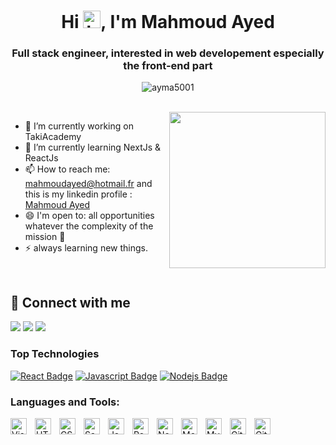  <h1 align="center"> Hi <img src="https://user-images.githubusercontent.com/1303154/88677602-1635ba80-d120-11ea-84d8-d263ba5fc3c0.gif" width="28px" alt="hi">, I'm Mahmoud Ayed </h1>
<h3 align="center"> Full stack engineer, interested in web developement especially the front-end part </h3>
<p align="center"> 
		   <img src="https://badges.pufler.dev/repos/ayma5001" alt="ayma5001" />
		  
</p>
<br>
<img align="right" src="https://user-images.githubusercontent.com/63050133/156676671-d5b2e362-97d4-4404-9447-dd71ddfea82f.gif" width = 250px/>


- 🔭 I’m currently working on TakiAcademy
- 🌱 I’m currently learning NextJs & ReactJs
- 📫 How to reach me: mahmoudayed@hotmail.fr and this is my linkedin profile : [Mahmoud Ayed](https://tn.linkedin.com/in/mahmoud-ayed-111329207)
- 😄 I'm open to: all opportunities whatever the complexity of the mission :muscle:
- ⚡ always learning new things.

<br>

## 📩 Connect with me
<p align="left">
    <a href="mailto:mahmoudayed@hotmail.fr" title="Hotmail"><img src="https://img.shields.io/badge/gmail-%23F05033.svg?style=for-the-badge&logo=gmail&logoColor=white"/></a>  
     <a href="https://www.linkedin.com/in/mahmoud-ayed-111329207" title="LinkedIn"><img src="https://img.shields.io/badge/linkedin-%230077B5.svg?style=for-the-badge&logo=linkedin&logoColor=white"/></a>  
<a href="https://mahmoudayed.netlify.app/" title="Portfolio"><img src="https://img.shields.io/badge/portfolio-%23F05033.svg?style=for-the-badge&logo=world&logoColor=white"/></a>
 
</p>


### Top Technologies

<!-- TODO: Make technologies links takes you to repositories -->

[![React Badge](https://img.shields.io/badge/-React-61DBFB?style=for-the-badge&labelColor=black&logo=react&logoColor=61DBFB)](#) [![Javascript Badge](https://img.shields.io/badge/-Javascript-F0DB4F?style=for-the-badge&labelColor=black&logo=javascript&logoColor=F0DB4F)](#)  [![Nodejs Badge](https://img.shields.io/badge/-Nodejs-3C873A?style=for-the-badge&labelColor=black&logo=node.js&logoColor=3C873A)](#) 

### Languages and Tools:

<img align="left" alt="Visual Studio Code" width="26px" src="https://cdn.jsdelivr.net/gh/devicons/devicon/icons/vscode/vscode-original.svg" style="padding-right:10px;" />
<img align="left" alt="HTML5" width="26px" src="https://cdn.jsdelivr.net/gh/devicons/devicon/icons/html5/html5-original.svg" style="padding-right:10px;" />
<img align="left" alt="CSS3" width="26px" src="https://cdn.jsdelivr.net/gh/devicons/devicon/icons/css3/css3-original.svg" style="padding-right:10px;" />
<img align="left" alt="Sass" width="26px" src="https://cdn.jsdelivr.net/gh/devicons/devicon/icons/sass/sass-original.svg" style="padding-right:10px;" />
<img align="left" alt="JavaScript" width="26px" src="https://cdn.jsdelivr.net/gh/devicons/devicon/icons/javascript/javascript-original.svg" style="padding-right:10px;" />
<img align="left" alt="React" width="26px" src="https://cdn.jsdelivr.net/gh/devicons/devicon/icons/react/react-original.svg" style="padding-right:10px;" />
<img align="left" alt="Node.js" width="26px" src="https://cdn.jsdelivr.net/gh/devicons/devicon/icons/nodejs/nodejs-original.svg" style="padding-right:10px;" />
<img align="left" alt="MongoDB" width="26px" src="https://cdn.jsdelivr.net/gh/devicons/devicon/icons/mongodb/mongodb-original.svg" style="padding-right:10px;" />
<img align="left" alt="MySQL" width="26px" src="https://cdn.jsdelivr.net/gh/devicons/devicon/icons/mysql/mysql-original.svg" style="padding-right:10px;" />
<img align="left" alt="Git" width="26px" src="https://cdn.jsdelivr.net/gh/devicons/devicon/icons/git/git-original.svg" style="padding-right:10px;" />
<img align="left" alt="GitHub" width="26px" src="https://user-images.githubusercontent.com/3369400/139448065-39a229ba-4b06-434b-bc67-616e2ed80c8f.png" style="padding-right:10px;" />

